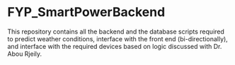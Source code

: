 # FYP_SmartPowerBackend
This repository contains all the backend and the database scripts required to predict weather conditions, interface with the front end (bi-directionally), and interface with the required devices based on logic discussed with Dr. Abou Rjeily. 
